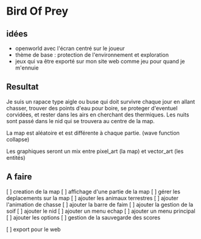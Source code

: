 # Bird Of Prey

## idées

* openworld avec l'écran centré sur le joueur
* thème de base : protection de l'environnement et exploration
* jeux qui va être exporté sur mon site web comme jeu pour quand je m'ennuie

## Resultat

Je suis un rapace type aigle ou buse qui doit survivre chaque jour en allant chasser, trouver des points d'eau pour boire, se proteger d'eventuel corvidées, et rester dans les airs en cherchant des thermiques. Les nuits sont passé dans le nid qui se trouvera au centre de la map.

La map est aléatoire et est différente à chaque partie. (wave function collapse)

Les graphiques seront un mix entre pixel_art (la map) et vector_art (les entités)

## A faire

[ ] creation de la map
[ ] affichage d'une partie de la map
[ ] gérer les deplacements sur la map
[ ] ajouter les animaux terrestres
[ ] ajouter l'animation de chasse
[ ] ajouter la barre de faim
[ ] ajouter la gestion de la soif
[ ] ajouter le nid
[ ] ajouter un menu echap
[ ] ajouter un menu principal
[ ] ajouter les options
[ ] gestion de la sauvegarde des scores

[ ] export pour le web
